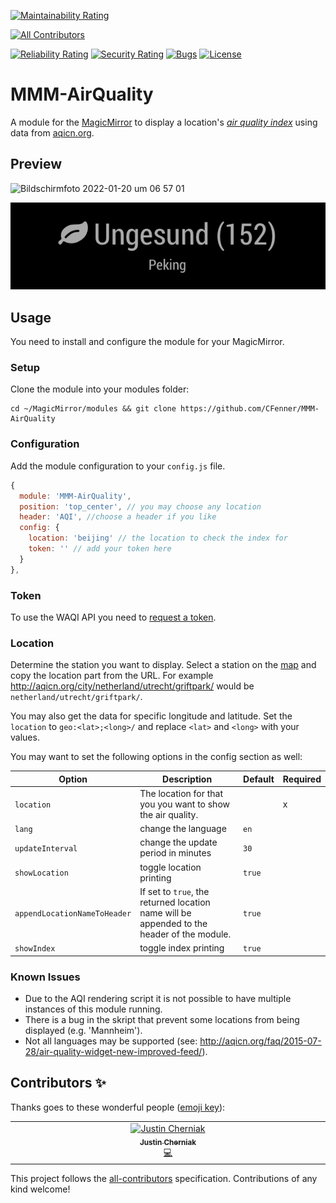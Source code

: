 [![Maintainability Rating](https://sonarcloud.io/api/project_badges/measure?project=CFenner_MMM-AirQuality&metric=sqale_rating)](https://sonarcloud.io/summary/new_code?id=CFenner_MMM-AirQuality)
<!-- ALL-CONTRIBUTORS-BADGE:START - Do not remove or modify this section -->
[![All Contributors](https://img.shields.io/badge/all_contributors-1-orange.svg?style=flat-square)](#contributors-)
<!-- ALL-CONTRIBUTORS-BADGE:END -->
[![Reliability Rating](https://sonarcloud.io/api/project_badges/measure?project=CFenner_MMM-AirQuality&metric=reliability_rating)](https://sonarcloud.io/summary/new_code?id=CFenner_MMM-AirQuality)
[![Security Rating](https://sonarcloud.io/api/project_badges/measure?project=CFenner_MMM-AirQuality&metric=security_rating)](https://sonarcloud.io/summary/new_code?id=CFenner_MMM-AirQuality)
[![Bugs](https://sonarcloud.io/api/project_badges/measure?project=CFenner_MMM-AirQuality&metric=bugs)](https://sonarcloud.io/summary/new_code?id=CFenner_MMM-AirQuality)
[![License](https://img.shields.io/github/license/mashape/apistatus.svg)](https://choosealicense.com/licenses/mit/)

# MMM-AirQuality

A module for the [MagicMirror](https://github.com/MichMich/MagicMirror) to display a location's [*air quality index*](https://en.wikipedia.org/wiki/Air_quality_index) using data from [aqicn.org](http://aqicn.org/here/).

## Preview

<img width="318" alt="Bildschirmfoto 2022-01-20 um 06 57 01" src="https://user-images.githubusercontent.com/9592452/150281894-a4c87c58-5080-42fb-99c5-d63b10c3c320.png">


![preview](.github/preview.png)

## Usage

You need to install and configure the module for your MagicMirror.

### Setup

Clone the module into your modules folder:

```shell
cd ~/MagicMirror/modules && git clone https://github.com/CFenner/MMM-AirQuality
```

### Configuration

Add the module configuration to your `config.js` file.

```js
{
  module: 'MMM-AirQuality',
  position: 'top_center', // you may choose any location
  header: 'AQI', //choose a header if you like
  config: {
    location: 'beijing' // the location to check the index for
    token: '' // add your token here
  }
},
```

### Token

To use the WAQI API you need to [request a token](https://aqicn.org/data-platform/token/).

### Location

Determine the station you want to display. Select a station on the [map](https://aqicn.org/here/) and copy the location part from the URL. For example http://aqicn.org/city/netherland/utrecht/griftpark/ would be `netherland/utrecht/griftpark/`.

You may also get the data for specific longitude and latitude. Set the `location` to `geo:<lat>;<long>/` and replace `<lat>` and `<long>` with your values.

You may want to set the following options in the config section as well:

| Option |  Description | Default | Required |
|---|---|---|---|
| `location` | The location for that you you want to show the air quality.|| x |
| `lang` | change the language | `en`||
| `updateInterval` | change the update period in minutes  | `30` ||
| `showLocation` | toggle location printing | `true` ||
| `appendLocationNameToHeader` | If set to `true`, the returned location name will be appended to the header of the module. | `true` ||
| `showIndex` | toggle index printing | `true` ||

### Known Issues

- Due to the AQI rendering script it is not possible to have multiple instances of this module running.
- There is a bug in the skript that prevent some locations from being displayed (e.g. 'Mannheim').
- Not all languages may be supported (see: http://aqicn.org/faq/2015-07-28/air-quality-widget-new-improved-feed/).

## Contributors ✨

Thanks goes to these wonderful people ([emoji key](https://allcontributors.org/docs/en/emoji-key)):

<!-- ALL-CONTRIBUTORS-LIST:START - Do not remove or modify this section -->
<!-- prettier-ignore-start -->
<!-- markdownlint-disable -->
<table>
  <tbody>
    <tr>
      <td align="center" valign="top" width="14.28%"><a href="http://www.justin-c.com"><img src="https://avatars.githubusercontent.com/u/1727656?v=4?s=100" width="100px;" alt="Justin Cherniak"/><br /><sub><b>Justin Cherniak</b></sub></a><br /><a href="https://github.com/CFenner/MMM-AirQuality/commits?author=jcherniak" title="Code">💻</a></td>
    </tr>
  </tbody>
</table>

<!-- markdownlint-restore -->
<!-- prettier-ignore-end -->

<!-- ALL-CONTRIBUTORS-LIST:END -->

This project follows the [all-contributors](https://github.com/all-contributors/all-contributors) specification. Contributions of any kind welcome!
